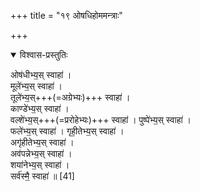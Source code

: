 +++
title = "१९ ओषधिहोममन्त्राः"

+++

<details open><summary>विश्वास-प्रस्तुतिः</summary>

ओष॑धीभ्य॒स् स्वाहा॑ ।  
मूले॑भ्य॒स् स्वाहा॑ ।  
तूले॑भ्य॒स्+++(=अग्रेभ्यः)+++ स्वाहा॑ ।  
काण्डे॑भ्य॒स् स्वाहा॑ ।  
वल्शे॑भ्य॒स्+++(=प्ररोहेभ्यः)+++ स्वाहा॑ ।
पुष्पे॑भ्य॒स् स्वाहा॑ ।  
फले॑भ्य॒स् स्वाहा॑ ।
गृही॒तेभ्य॒स् स्वाहा॑ ।  
अगृ॑हीतेभ्य॒स् स्वाहा॑ ।  
अव॑पन्नेभ्य॒स् स्वाहा॑ ।  
शया॑नेभ्य॒स् स्वाहा॑ ।  
सर्व॑स्मै॒ स्वाहा॑ ॥ [41]
</details>



